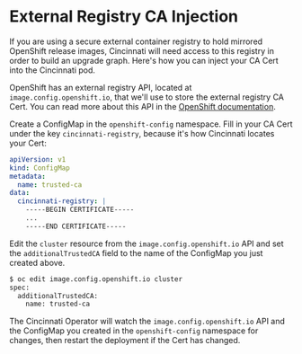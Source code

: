 # External Registry CA Injection

If you are using a secure external container registry to hold mirrored OpenShift
release images, Cincinnati will need access to this registry in order to build
an upgrade graph.  Here's how you can inject your CA Cert into the Cincinnati
pod.

OpenShift has an external registry API, located at `image.config.openshift.io`,
that we'll use to store the external registry CA Cert.  You can read more about
this API in the [OpenShift documentation](https://docs.openshift.com/container-platform/4.6/registry/configuring-registry-operator.html#images-configuration-cas_configuring-registry-operator).

Create a ConfigMap in the `openshift-config` namespace.  Fill in your CA Cert
under the key `cincinnati-registry`, because it's how Cincinnati locates your Cert:
```yaml
apiVersion: v1
kind: ConfigMap
metadata:
  name: trusted-ca
data:
  cincinnati-registry: |
    -----BEGIN CERTIFICATE-----
    ...
    -----END CERTIFICATE-----
```

Edit the `cluster` resource from the `image.config.openshift.io` API and set
the `additionalTrustedCA` field to the name of the ConfigMap you just created
above.
```bash
$ oc edit image.config.openshift.io cluster
spec:
  additionalTrustedCA:
    name: trusted-ca
```

The Cincinnati Operator will watch the `image.config.openshift.io` API and the
ConfigMap you created in the `openshift-config` namespace for changes, then
restart the deployment if the Cert has changed.
